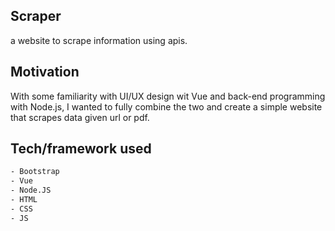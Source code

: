 ## Scraper
a website to scrape information using apis.

## Motivation
With some familiarity with UI/UX design wit Vue and back-end programming with Node.js, I wanted to fully combine the two and create a simple website that scrapes data given url or pdf.

## Tech/framework used
 ``` bash
- Bootstrap
- Vue
- Node.JS
- HTML
- CSS
- JS
```

